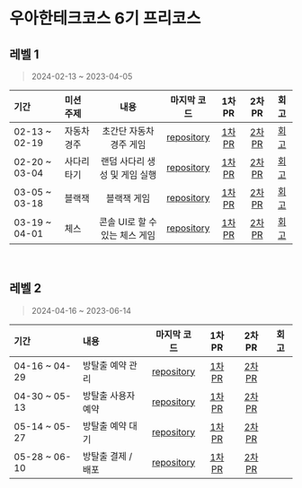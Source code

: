 # 우아한테크코스 6기 프리코스 

## 레벨 1

> 2024-02-13 ~ 2023-04-05

| 기간 | 미션 주제 | 내용 | 마지막 코드 | 1차 PR | 2차 PR | 회고 |
| :--- | :--- | :---: | :---: | :---: | :---: | :---: |
| 02-13 ~ 02-19 | 자동차 경주 | 초간단 자동차 경주 게임 | [repository](https://github.com/kyum-q/java-racingcar.git) | [1차 PR](https://github.com/woowacourse/java-racingcar/pull/685) | [2차 PR](https://github.com/woowacourse/java-racingcar/pull/767) | [회고](https://kyumq.tistory.com/228) |
| 02-20 ~ 03-04 | 사다리 타기 | 랜덤 사다리 생성 및 게임 실행 | [repository](https://github.com/kyum-q/java-ladder.git) | [1차 PR](https://github.com/woowacourse/java-ladder/pull/270) | [2차 PR](https://github.com/woowacourse/java-ladder/pull/353) | [회고](https://kyumq.tistory.com/229) |
| 03-05 ~ 03-18 | 블랙잭 | 블랙잭 게임 | [repository](https://github.com/kyum-q/java-blackjack.git) | [1차 PR](https://github.com/woowacourse/java-blackjack/pull/623) | [2차 PR](https://github.com/woowacourse/java-blackjack/pull/729) | [회고](https://kyumq.tistory.com/230) |
| 03-19 ~ 04-01 | 체스 | 콘솔 UI로 할 수 있는 체스 게임 | [repository](https://github.com/kyum-q/java-chess) | [1차 PR](https://github.com/woowacourse/java-chess/pull/694) | [2차 PR](https://github.com/woowacourse/java-chess/pull/765) | [회고]() |
<br>

## 레벨 2

> 2024-04-16 ~ 2023-06-14

| 기간 | 내용 | 마지막 코드 | 1차 PR | 2차 PR | 회고 |
| :--- | :--- | :---: | :---: | :---: | :---: |
| 04-16 ~ 04-29 | 방탈출 예약 관리 | [repository](https://github.com/kyum-q/spring-roomescape-admin) | [1차 PR](https://github.com/woowacourse/spring-roomescape-admin/pull/16) | [2차 PR](https://github.com/woowacourse/spring-roomescape-admin/pull/124) |  |
| 04-30 ~ 05-13 | 방탈출 사용자 예약 | [repository](https://github.com/kyum-q/spring-roomescape-member) | [1차 PR](https://github.com/woowacourse/spring-roomescape-member/pull/75) | [2차 PR](https://github.com/woowacourse/spring-roomescape-member/pull/147) |  |
| 05-14 ~ 05-27 | 방탈출 예약 대기 | [repository](https://github.com/kyum-q/spring-roomescape-waiting) | [1차 PR](https://github.com/woowacourse/spring-roomescape-waiting/pull/84) | [2차 PR](https://github.com/woowacourse/spring-roomescape-waiting/pull/163) |  |
| 05-28 ~ 06-10 | 방탈출 결제 / 배포 | [repository](https://github.com/kyum-q/spring-roomescape-payment) | [1차 PR](https://github.com/woowacourse/spring-roomescape-payment/pull/11) | [2차 PR](https://github.com/woowacourse/spring-roomescape-payment/pull/134) |  |
<br>
